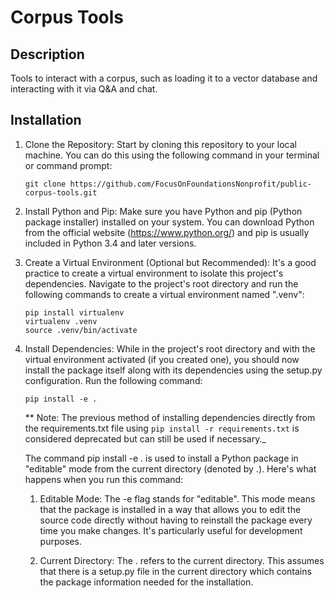 # Corpus Tools

## Description

Tools to interact with a corpus, such as loading it to a vector database and interacting with it via Q&A and chat.

## Installation

1. Clone the Repository: Start by cloning this repository to your local machine. You can do this using the following command in your terminal or command prompt:

   ```
   git clone https://github.com/FocusOnFoundationsNonprofit/public-corpus-tools.git
   ```

2. Install Python and Pip: Make sure you have Python and pip (Python package installer) installed on your system. You can download Python from the official website (https://www.python.org/) and pip is usually included in Python 3.4 and later versions.

3. Create a Virtual Environment (Optional but Recommended): It's a good practice to create a virtual environment to isolate this project's dependencies. Navigate to the project's root directory and run the following commands to create a virtual environment named ".venv":

   ```
   pip install virtualenv
   virtualenv .venv
   source .venv/bin/activate
   ```

4. Install Dependencies: While in the project's root directory and with the virtual environment activated (if you created one), you should now install the package itself along with its dependencies using the setup.py configuration. Run the following command:

   ```
   pip install -e .
   ```

   \*\* Note: The previous method of installing dependencies directly from the requirements.txt file using `pip install -r requirements.txt` is considered deprecated but can still be used if necessary.\_

   The command pip install -e . is used to install a Python package in "editable" mode from the current directory (denoted by .). Here's what happens when you run this command:

   1. Editable Mode: The -e flag stands for "editable". This mode means that the package is installed in a way that allows you to edit the source code directly without having to reinstall the package every time you make changes. It's particularly useful for development purposes.

   2. Current Directory: The . refers to the current directory. This assumes that there is a setup.py file in the current directory which contains the package information needed for the installation.


